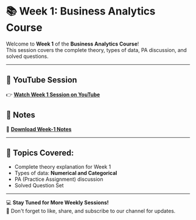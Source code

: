 # 📚 Week 1: Business Analytics Course

Welcome to **Week 1** of the **Business Analytics Course**!  
This session covers the complete theory, types of data, PA discussion, and solved questions.

---

## 🎥 YouTube Session  
👉 **[Watch Week 1 Session on YouTube](https://youtu.be/tnInGENQaVc)**

## 📝 Notes  
📄 **[Download Week-1 Notes](https://drive.google.com/file/d/1BJIL9PkOrwtEikSn2i_VL6dxfd3lFBLm/view?usp=drive_link)**

---

## 📄 Topics Covered:
- Complete theory explanation for Week 1  
- Types of data: **Numerical and Categorical**  
- PA (Practice Assignment) discussion  
- Solved Question Set  

---

💻 **Stay Tuned for More Weekly Sessions!**  
🔔 Don't forget to like, share, and subscribe to our channel for updates.
